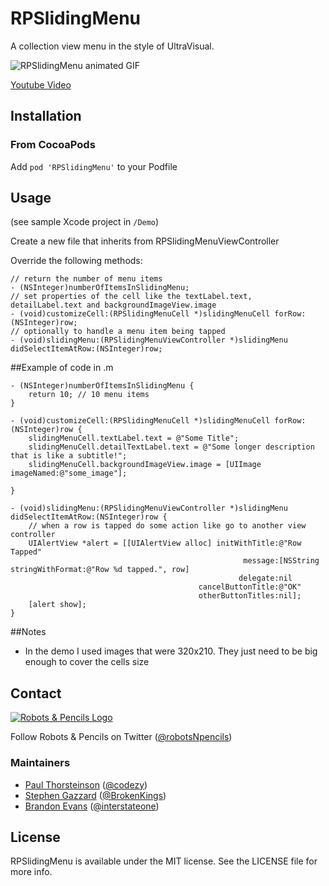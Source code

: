 RPSlidingMenu
=============

A collection view menu in the style of UltraVisual.


![RPSlidingMenu animated GIF](http://f.cl.ly/items/1P0l1X0D0b2k1C3T2C2o/2014-03-14%2011_39_36.gif)

[Youtube Video](http://www.youtube.com/watch?v=jUsxavJp4l8)

## Installation

### From CocoaPods

Add `pod 'RPSlidingMenu'` to your Podfile

## Usage

(see sample Xcode project in `/Demo`)

Create a new file that inherits from RPSlidingMenuViewController

Override the following methods:
```objc
// return the number of menu items
- (NSInteger)numberOfItemsInSlidingMenu;
// set properties of the cell like the textLabel.text, detailLabel.text and backgroundImageView.image
- (void)customizeCell:(RPSlidingMenuCell *)slidingMenuCell forRow:(NSInteger)row;
// optionally to handle a menu item being tapped
- (void)slidingMenu:(RPSlidingMenuViewController *)slidingMenu didSelectItemAtRow:(NSInteger)row;
```

##Example of code in .m
```objc
- (NSInteger)numberOfItemsInSlidingMenu {
    return 10; // 10 menu items
}

- (void)customizeCell:(RPSlidingMenuCell *)slidingMenuCell forRow:(NSInteger)row {
    slidingMenuCell.textLabel.text = @"Some Title";
    slidingMenuCell.detailTextLabel.text = @"Some longer description that is like a subtitle!";
    slidingMenuCell.backgroundImageView.image = [UIImage imageNamed:@"some_image"];

}

- (void)slidingMenu:(RPSlidingMenuViewController *)slidingMenu didSelectItemAtRow:(NSInteger)row {
    // when a row is tapped do some action like go to another view controller
    UIAlertView *alert = [[UIAlertView alloc] initWithTitle:@"Row Tapped"
                                                    message:[NSString stringWithFormat:@"Row %d tapped.", row]
                                                   delegate:nil
                                          cancelButtonTitle:@"OK"
                                          otherButtonTitles:nil];
    [alert show];
}
```

##Notes

- In the demo I used images that were 320x210.  They just need to be big enough to cover the cells size

## Contact

[![Robots & Pencils Logo](http://f.cl.ly/items/2W3n1r2R0j2p2b3n3j3c/rnplogo.png)](http://www.robotsandpencils.com)

Follow Robots & Pencils on Twitter ([@robotsNpencils](https://twitter.com/robotsNpencils))

### Maintainers

- [Paul Thorsteinson](http://github.com/paulthorsteinson) ([@codezy](https://twitter.com/codezy))
- [Stephen Gazzard](http://github.com/stephengazzard) ([@BrokenKings](https://twitter.com/BrokenKings))
- [Brandon Evans](http://github.com/interstateone) ([@interstateone](https://twitter.com/interstateone))

## License

RPSlidingMenu is available under the MIT license. See the LICENSE file for more info.
